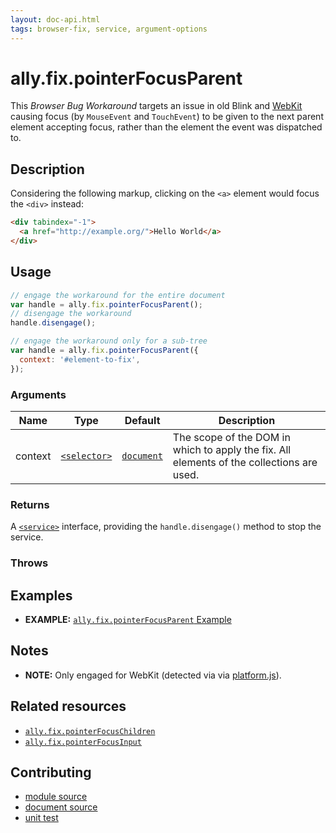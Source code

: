 ```yaml
---
layout: doc-api.html
tags: browser-fix, service, argument-options
---
```


# ally.fix.pointerFocusParent

This *Browser Bug Workaround* targets an issue in old Blink and [WebKit](https://bugs.webkit.org/show_bug.cgi?id=139945) causing focus (by `MouseEvent` and `TouchEvent`) to be given to the next parent element accepting focus, rather than the element the event was dispatched to.


## Description

Considering the following markup, clicking on the `<a>` element would focus the `<div>` instead:

```html
<div tabindex="-1">
  <a href="http://example.org/">Hello World</a>
</div>
```


## Usage

```js
// engage the workaround for the entire document
var handle = ally.fix.pointerFocusParent();
// disengage the workaround
handle.disengage();

// engage the workaround only for a sub-tree
var handle = ally.fix.pointerFocusParent({
  context: '#element-to-fix',
});
```

### Arguments

| Name | Type | Default | Description |
| ---- | ---- | ------- | ----------- |
| context | [`<selector>`](../concepts.md#Selector) | [`document`](https://developer.mozilla.org/en-US/docs/Web/API/Document) | The scope of the DOM in which to apply the fix. All elements of the collections are used. |

### Returns

A [`<service>`](../concepts.md#Service) interface, providing the `handle.disengage()` method to stop the service.

### Throws


## Examples

* **EXAMPLE:** [`ally.fix.pointerFocusParent` Example](./pointer-focus-parent.example.html)


## Notes

* **NOTE:** Only engaged for WebKit (detected via via [platform.js](https://github.com/bestiejs/platform.js/)).


## Related resources

* [`ally.fix.pointerFocusChildren`](pointer-focus-children.md)
* [`ally.fix.pointerFocusInput`](pointer-focus-input.md)


## Contributing

* [module source](https://github.com/medialize/ally.js/blob/master/src/fix/pointer-focus-parent.js)
* [document source](https://github.com/medialize/ally.js/blob/master/docs/api/fix/pointer-focus-parent.md)
* [unit test](https://github.com/medialize/ally.js/blob/master/test/unit/fix.pointer-focus-parent.test.js)

